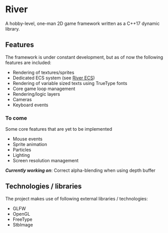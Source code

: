 # River
A hobby-level, one-man 2D game framework written as a C++17 dynamic library.

## Features
The framework is under constant development, but as of now the following features are included:

 - Rendering of textures/sprites
 - Dedicated ECS system (see [River ECS](https://github.com/maltebp/RiverECS))
 - Rendering of variable sized texts using TrueType fonts
 - Core game loop management
 - Rendering/logic layers
 - Cameras
 - Keyboard events


### To come
Some core features that are yet to be implemented

 - Mouse events
 - Sprite animation
 - Particles
 - Lighting
 - Screen resolution management


 ___Currently working on___: Correct alpha-blending when using depth buffer



## Technologies / libraries
The project makes use of following external libraries / technologies:

 - GLFW
 - OpenGL
 - FreeType
 - StbImage
 
